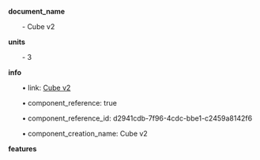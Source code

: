 **document_name**

&emsp;&emsp;- Cube v2

**units**

&emsp;&emsp;- 3

**info**

&emsp;&emsp;• link: [Cube v2](/data4/linked_components/Cube%20v2-d2941cdb-7f96-4cdc-bbe1-c2459a8142f6/timeline.md)

&emsp;&emsp;• component_reference: true

&emsp;&emsp;• component_reference_id: d2941cdb-7f96-4cdc-bbe1-c2459a8142f6

&emsp;&emsp;• component_creation_name: Cube v2

**features**